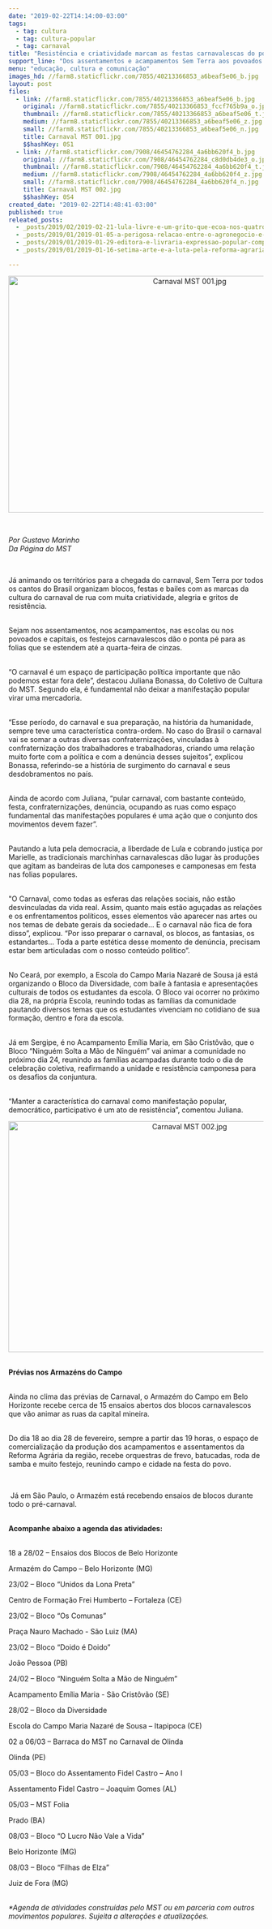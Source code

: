 ```yaml
---
date: "2019-02-22T14:14:00-03:00"
tags:
  - tag: cultura
  - tag: cultura-popular
  - tag: carnaval
title: "Resistência e criatividade marcam as festas carnavalescas do povo Sem Terra em todo o país\n\n"
support_line: "Dos assentamentos e acampamentos Sem Terra aos povoados e capitais o carnaval trás a irreverência e a luta nos estandartes de 2019\n\n"
menu: "educação, cultura e comunicação"
images_hd: //farm8.staticflickr.com/7855/40213366853_a6beaf5e06_b.jpg
layout: post
files:
  - link: //farm8.staticflickr.com/7855/40213366853_a6beaf5e06_b.jpg
    original: //farm8.staticflickr.com/7855/40213366853_fccf765b9a_o.jpg
    thumbnail: //farm8.staticflickr.com/7855/40213366853_a6beaf5e06_t.jpg
    medium: //farm8.staticflickr.com/7855/40213366853_a6beaf5e06_z.jpg
    small: //farm8.staticflickr.com/7855/40213366853_a6beaf5e06_n.jpg
    title: Carnaval MST 001.jpg
    $$hashKey: 0S1
  - link: //farm8.staticflickr.com/7908/46454762284_4a6bb620f4_b.jpg
    original: //farm8.staticflickr.com/7908/46454762284_c8d0db4de3_o.jpg
    thumbnail: //farm8.staticflickr.com/7908/46454762284_4a6bb620f4_t.jpg
    medium: //farm8.staticflickr.com/7908/46454762284_4a6bb620f4_z.jpg
    small: //farm8.staticflickr.com/7908/46454762284_4a6bb620f4_n.jpg
    title: Carnaval MST 002.jpg
    $$hashKey: 0S4
created_date: "2019-02-22T14:48:41-03:00"
published: true
releated_posts:
  - _posts/2019/02/2019-02-21-lula-livre-e-um-grito-que-ecoa-nos-quatro-cantos-do-pais.md
  - _posts/2019/01/2019-01-05-a-perigosa-relacao-entre-o-agronegocio-e-a-industria-cultural.md
  - _posts/2019/01/2019-01-29-editora-e-livraria-expressao-popular-completa-20-anos-na-batalha-do-saber.md
  - _posts/2019/01/2019-01-16-setima-arte-e-a-luta-pela-reforma-agraria.md

---
```

<p style="text-align:center"><img alt="Carnaval MST 001.jpg" height="467" src="//farm8.staticflickr.com/7855/40213366853_a6beaf5e06_b.jpg" width="700" /></p>

<p>&nbsp;</p>

<p><em>Por Gustavo Marinho<br />
Da P&aacute;gina do MST</em></p>

<p>&nbsp;&nbsp;&nbsp;&nbsp;&nbsp;&nbsp;&nbsp;&nbsp;&nbsp;&nbsp;&nbsp;</p>

<p>J&aacute; animando os territ&oacute;rios para a chegada do carnaval, Sem Terra por todos os cantos do Brasil organizam blocos, festas e bailes com as marcas da cultura do carnaval de rua com muita criatividade, alegria e gritos de resist&ecirc;ncia.</p>

<p>&nbsp;&nbsp;&nbsp;&nbsp;&nbsp;&nbsp;&nbsp;&nbsp;&nbsp;&nbsp;&nbsp;<br />
Sejam nos assentamentos, nos acampamentos, nas escolas ou nos povoados e capitais, os festejos carnavalescos d&atilde;o o ponta p&eacute; para as folias que se estendem at&eacute; a quarta-feira de cinzas.</p>

<p>&nbsp;&nbsp;&nbsp;&nbsp;&nbsp;&nbsp;&nbsp;&nbsp;&nbsp;&nbsp;&nbsp;<br />
&ldquo;O carnaval &eacute; um espa&ccedil;o de participa&ccedil;&atilde;o pol&iacute;tica importante que n&atilde;o podemos estar fora dele&rdquo;, destacou Juliana Bonassa, do Coletivo de Cultura do MST. Segundo ela, &eacute; fundamental n&atilde;o deixar a manifesta&ccedil;&atilde;o popular virar uma mercadoria.</p>

<p>&nbsp;&nbsp;&nbsp;&nbsp;&nbsp;&nbsp;&nbsp;&nbsp;&nbsp;&nbsp;&nbsp;<br />
&ldquo;Esse per&iacute;odo, do carnaval e sua prepara&ccedil;&atilde;o, na hist&oacute;ria da humanidade, sempre teve uma caracter&iacute;stica contra-ordem. No caso do Brasil o carnaval vai se somar a outras diversas confraterniza&ccedil;&otilde;es, vinculadas &agrave; confraterniza&ccedil;&atilde;o dos trabalhadores e trabalhadoras, criando uma rela&ccedil;&atilde;o muito forte com a pol&iacute;tica e com a den&uacute;ncia desses sujeitos&rdquo;, explicou Bonassa, referindo-se a hist&oacute;ria de surgimento do carnaval e seus desdobramentos no pa&iacute;s.</p>

<p>&nbsp;&nbsp;&nbsp;&nbsp;&nbsp;&nbsp;&nbsp;&nbsp;&nbsp;&nbsp;&nbsp;<br />
Ainda de acordo com Juliana, &ldquo;pular carnaval, com bastante conte&uacute;do, festa, confraterniza&ccedil;&otilde;es, den&uacute;ncia, ocupando as ruas como espa&ccedil;o fundamental das manifesta&ccedil;&otilde;es populares &eacute; uma a&ccedil;&atilde;o que o conjunto dos movimentos devem fazer&rdquo;.</p>

<p>&nbsp;&nbsp;&nbsp;&nbsp;&nbsp;&nbsp;&nbsp;&nbsp;&nbsp;&nbsp;&nbsp;<br />
Pautando a luta pela democracia, a liberdade de Lula e cobrando justi&ccedil;a por Marielle, as tradicionais marchinhas carnavalescas d&atilde;o lugar &agrave;s produ&ccedil;&otilde;es que agitam as bandeiras de luta dos camponeses e camponesas em festa nas folias populares.</p>

<p>&nbsp;&nbsp;&nbsp;&nbsp;&nbsp;&nbsp;&nbsp;&nbsp;&nbsp;&nbsp;&nbsp;<br />
&quot;O Carnaval, como todas as esferas das rela&ccedil;&otilde;es sociais, n&atilde;o est&atilde;o desvinculadas da vida real. Assim, quanto mais est&atilde;o agu&ccedil;adas as rela&ccedil;&otilde;es e os enfrentamentos pol&iacute;ticos, esses elementos v&atilde;o aparecer nas artes ou nos temas de debate gerais da sociedade... E o carnaval n&atilde;o fica de fora disso&rdquo;, explicou. &ldquo;Por isso preparar o carnaval, os blocos, as fantasias, os estandartes... Toda a parte est&eacute;tica desse momento de den&uacute;ncia, precisam estar bem articuladas com o nosso conte&uacute;do pol&iacute;tico&rdquo;.</p>

<p><br />
No Cear&aacute;, por exemplo, a Escola do Campo Maria Nazar&eacute; de Sousa j&aacute; est&aacute; organizando o Bloco da Diversidade, com baile &agrave; fantasia e apresenta&ccedil;&otilde;es culturais de todos os estudantes da escola. O Bloco vai ocorrer no pr&oacute;ximo dia 28, na pr&oacute;pria Escola, reunindo todas as fam&iacute;lias da comunidade pautando diversos temas que os estudantes vivenciam no cotidiano de sua forma&ccedil;&atilde;o, dentro e fora da escola.</p>

<p><br />
J&aacute; em Sergipe, &eacute; no Acampamento Em&iacute;lia Maria, em S&atilde;o Crist&ocirc;v&atilde;o, que o Bloco &ldquo;Ningu&eacute;m Solta a M&atilde;o de Ningu&eacute;m&rdquo; vai animar a comunidade no pr&oacute;ximo dia 24, reunindo as fam&iacute;lias acampadas durante todo o dia de celebra&ccedil;&atilde;o coletiva, reafirmando a unidade e resist&ecirc;ncia camponesa para os desafios da conjuntura.</p>

<p>&nbsp;&nbsp;&nbsp;&nbsp;&nbsp;&nbsp;&nbsp;&nbsp;&nbsp;&nbsp;&nbsp;<br />
&ldquo;Manter a caracter&iacute;stica do carnaval como manifesta&ccedil;&atilde;o popular, democr&aacute;tico, participativo &eacute; um ato de resist&ecirc;ncia&rdquo;, comentou Juliana.</p>

<p style="text-align:center"><img alt="Carnaval MST 002.jpg" height="455" src="//farm8.staticflickr.com/7908/46454762284_4a6bb620f4_b.jpg" width="700" /></p>

<p>&nbsp;&nbsp;&nbsp;&nbsp;&nbsp;&nbsp;&nbsp;&nbsp;&nbsp;&nbsp;&nbsp; &nbsp;<br />
<strong>Pr&eacute;vias nos&nbsp;Armaz&eacute;ns do Campo</strong></p>

<p>&nbsp;&nbsp;&nbsp;&nbsp;&nbsp;&nbsp;&nbsp;&nbsp;&nbsp;&nbsp;&nbsp;<br />
Ainda no clima das pr&eacute;vias de Carnaval, o Armaz&eacute;m do Campo em Belo Horizonte recebe cerca de 15 ensaios abertos dos blocos carnavalescos que v&atilde;o animar as ruas da capital mineira.</p>

<p>&nbsp;&nbsp;&nbsp;&nbsp;&nbsp;&nbsp;&nbsp;&nbsp;&nbsp;&nbsp;&nbsp;<br />
Do dia 18 ao dia 28 de fevereiro, sempre a partir das 19 horas, o espa&ccedil;o de comercializa&ccedil;&atilde;o da produ&ccedil;&atilde;o dos acampamentos e assentamentos da Reforma Agr&aacute;ria da regi&atilde;o, recebe orquestras de frevo, batucadas, roda de samba e muito festejo, reunindo campo e cidade na festa do povo.</p>

<p>&nbsp;</p>

<p>&nbsp;J&aacute; em S&atilde;o Paulo, o Armaz&eacute;m est&aacute; recebendo ensaios de blocos durante todo o pr&eacute;-carnaval.</p>

<p><br />
<strong>Acompanhe abaixo a agenda&nbsp;das atividades:</strong></p>

<p><br />
18 a 28/02 &ndash; Ensaios dos Blocos de Belo Horizonte</p>

<p>Armaz&eacute;m do Campo &ndash; Belo Horizonte (MG)</p>

<p>23/02 &ndash; Bloco &ldquo;Unidos da Lona Preta&rdquo;</p>

<p>Centro de Forma&ccedil;&atilde;o Frei Humberto &ndash; Fortaleza (CE)</p>

<p>23/02 &ndash; Bloco &ldquo;Os Comunas&rdquo;</p>

<p>Pra&ccedil;a Nauro Machado - S&atilde;o Luiz (MA)</p>

<p>23/02 &ndash; Bloco &ldquo;Doido &eacute; Doido&rdquo;</p>

<p>Jo&atilde;o Pessoa (PB)</p>

<p>24/02 &ndash; Bloco &ldquo;Ningu&eacute;m Solta a M&atilde;o de Ningu&eacute;m&rdquo;</p>

<p>Acampamento Em&iacute;lia Maria - S&atilde;o Crist&ocirc;v&atilde;o&nbsp;(SE)</p>

<p>28/02 &ndash; Bloco da Diversidade</p>

<p>Escola do Campo Maria Nazar&eacute; de Sousa &ndash; Itapipoca (CE)</p>

<p>02 a 06/03 &ndash; Barraca do MST no Carnaval de Olinda</p>

<p>Olinda (PE)</p>

<p>05/03 &ndash; Bloco do Assentamento Fidel Castro &ndash; Ano I</p>

<p>Assentamento Fidel Castro &ndash; Joaquim Gomes (AL)</p>

<p>05/03 &ndash; MST Folia</p>

<p>Prado (BA)</p>

<p>08/03 &ndash; Bloco &ldquo;O Lucro N&atilde;o Vale a Vida&rdquo;</p>

<p>Belo Horizonte (MG)</p>

<p>08/03 &ndash; Bloco &ldquo;Filhas de Elza&rdquo;</p>

<p>Juiz de Fora (MG)</p>

<div><br />
<em>*Agenda de atividades constru&iacute;das pelo MST ou em parceria com outros movimentos populares. Sujeita a altera&ccedil;&otilde;es e atualiza&ccedil;&otilde;es.</em></div>
